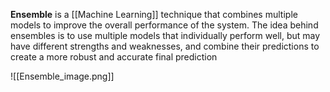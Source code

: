 **Ensemble** is a [[Machine Learning]] technique that combines multiple models to improve the overall performance of the system. The idea behind ensembles is to use multiple models that individually perform well, but may have different strengths and weaknesses, and combine their predictions to create a more robust and accurate final prediction


![[Ensemble_image.png]]
